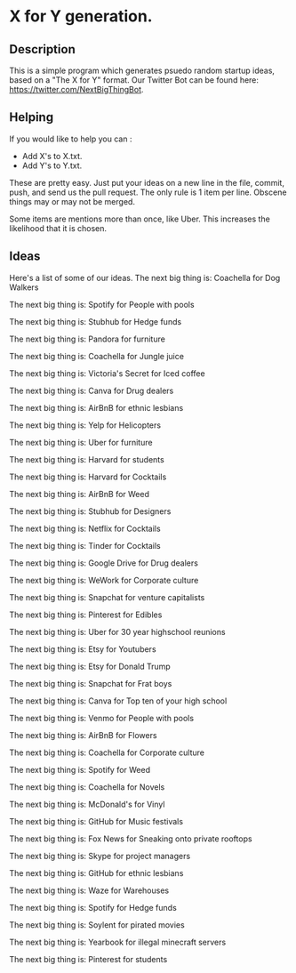 # X for Y generation.

## Description
This is a simple program which generates psuedo random startup ideas, based on a "The X for Y" format.  Our Twitter Bot can be found here: https://twitter.com/NextBigThingBot.

## Helping
If you would like to help you can : 
- Add X's to X.txt.
- Add Y's to Y.txt.

These are pretty easy.  Just put your ideas on a new line in the file, commit, push, and send us the pull request. The only rule is 1 item per line. Obscene things may or may not be merged.

Some items are mentions more than once, like Uber.  This increases the likelihood that it is chosen.


## Ideas
Here's a list of some of our ideas.
The next big thing is: Coachella for Dog Walkers

The next big thing is: Spotify for People with pools

The next big thing is: Stubhub for Hedge funds

The next big thing is: Pandora for furniture

The next big thing is: Coachella for Jungle juice

The next big thing is: Victoria's Secret for Iced coffee

The next big thing is: Canva for Drug dealers

The next big thing is: AirBnB for ethnic lesbians

The next big thing is: Yelp for Helicopters

The next big thing is: Uber for furniture

The next big thing is: Harvard for students

The next big thing is: Harvard for Cocktails

The next big thing is: AirBnB for Weed

The next big thing is: Stubhub for Designers

The next big thing is: Netflix for Cocktails

The next big thing is: Tinder for Cocktails

The next big thing is: Google Drive for Drug dealers

The next big thing is: WeWork for Corporate culture

The next big thing is: Snapchat for venture capitalists

The next big thing is: Pinterest for Edibles

The next big thing is: Uber for 30 year highschool reunions

The next big thing is: Etsy for Youtubers

The next big thing is: Etsy for Donald Trump

The next big thing is: Snapchat for Frat boys

The next big thing is: Canva for Top ten of your high school

The next big thing is: Venmo for People with pools

The next big thing is: AirBnB for Flowers

The next big thing is: Coachella for Corporate culture

The next big thing is: Spotify for Weed

The next big thing is: Coachella for Novels

The next big thing is: McDonald's for Vinyl

The next big thing is: GitHub for Music festivals

The next big thing is: Fox News for Sneaking onto private rooftops

The next big thing is: Skype for project managers

The next big thing is: GitHub for ethnic lesbians

The next big thing is: Waze for Warehouses

The next big thing is: Spotify for Hedge funds

The next big thing is: Soylent for pirated movies

The next big thing is: Yearbook for illegal minecraft servers

The next big thing is: Pinterest for students
